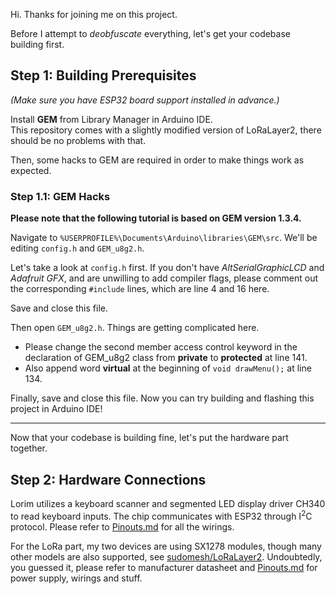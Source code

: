 Hi. Thanks for joining me on this project.

Before I attempt to *deobfuscate* everything, let's get your codebase building first.

## Step 1: Building Prerequisites

*(Make sure you have ESP32 board support installed in advance.)*

Install **GEM** from Library Manager in Arduino IDE.<br>
This repository comes with a slightly modified version of LoRaLayer2, there should be no problems with that.<br>

Then, some hacks to GEM are required in order to make things work as expected.

### Step 1.1: GEM Hacks

**Please note that the following tutorial is based on GEM version 1.3.4.**

Navigate to ```%USERPROFILE%\Documents\Arduino\libraries\GEM\src```. We'll be editing ```config.h``` and ```GEM_u8g2.h```.

Let's take a look at ```config.h``` first. If you don't have *AltSerialGraphicLCD* and *Adafruit GFX*, and are unwilling to add compiler flags, please comment out the corresponding ```#include``` lines, which are line 4 and 16 here.

Save and close this file.

Then open ```GEM_u8g2.h```. Things are getting complicated here.
- Please change the second member access control keyword in the declaration of GEM_u8g2 class from **private** to **protected** at line 141.<br>
- Also append word **virtual** at the beginning of ```void drawMenu();``` at line 134.

Finally, save and close this file. Now you can try building and flashing this project in Arduino IDE!

-----

Now that your codebase is building fine, let's put the hardware part together.

## Step 2: Hardware Connections

Lorim utilizes a keyboard scanner and segmented LED display driver CH340 to read keyboard inputs. The chip communicates with ESP32 through I<sup>2</sup>C protocol. Please refer to [Pinouts.md](./Pinouts.md#keyboard-scanner-ch450-i2c) for all the wirings.

For the LoRa part, my two devices are using SX1278 modules, though many other models are also supported, see [sudomesh/LoRaLayer2](https://github.com/sudomesh/LoRaLayer2#description-of-library-files). Undoubtedly, you guessed it, please refer to manufacturer datasheet and [Pinouts.md](./Pinouts.md#lora-module-sx1278-hspi) for power supply, wirings and stuff.
